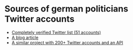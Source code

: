 # Sources of german politicians Twitter accounts

* [Completely verified Twitter list (51 accounts)](https://twitter.com/dpa/lists/deutschepolitiker/members)
* [A blog article](http://www.robvegas.de/2015/03/deutsche-politiker-auf-twitter/)
* [A similar project with 200+ Twitter accounts and an API](http://www.bundestwitter.de/)